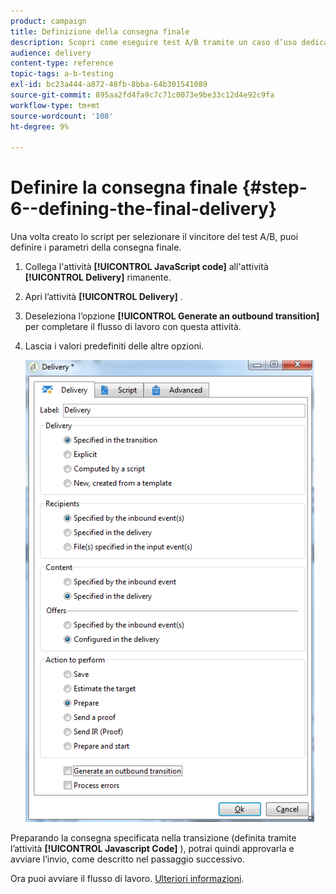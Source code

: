 ```yaml
---
product: campaign
title: Definizione della consegna finale
description: Scopri come eseguire test A/B tramite un caso d’uso dedicato.
audience: delivery
content-type: reference
topic-tags: a-b-testing
exl-id: bc23a444-a872-48fb-8bba-64b301541089
source-git-commit: 895aa2fd4fa9c7c71c0073e9be33c12d4e92c9fa
workflow-type: tm+mt
source-wordcount: '108'
ht-degree: 9%

---
```


# Definire la consegna finale {#step-6--defining-the-final-delivery}

Una volta creato lo script per selezionare il vincitore del test A/B, puoi definire i parametri della consegna finale.

1. Collega l&#39;attività **[!UICONTROL JavaScript code]** all&#39;attività **[!UICONTROL Delivery]** rimanente.
1. Apri l’attività **[!UICONTROL Delivery]** .
1. Deseleziona l’opzione **[!UICONTROL Generate an outbound transition]** per completare il flusso di lavoro con questa attività.
1. Lascia i valori predefiniti delle altre opzioni.

   ![](assets/ab_test_final_delivery.png)

Preparando la consegna specificata nella transizione (definita tramite l’attività **[!UICONTROL Javascript Code]** ), potrai quindi approvarla e avviare l’invio, come descritto nel passaggio successivo.

Ora puoi avviare il flusso di lavoro. [Ulteriori informazioni](a-b-testing-uc-start-workflow.md).
